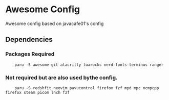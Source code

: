# Awesome Config
Awesome config based on javacafe01's config


## Dependencies

### Packages Required

```
    paru -S awesome-git alacritty luarocks nerd-fonts-terminus ranger
```

### Not required but are also used bythe config.
```
    paru -S redshfit neovim pavucontrol firefox fzf mpd mpc ncmpcpp firefox steam picom lnch fzf
```
